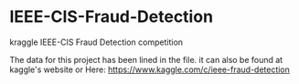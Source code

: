 # IEEE-CIS-Fraud-Detection
kraggle IEEE-CIS Fraud Detection competition  

The data for this project has been lined in the file. 
it can also be found at kaggle's website 
or Here: https://www.kaggle.com/c/ieee-fraud-detection
